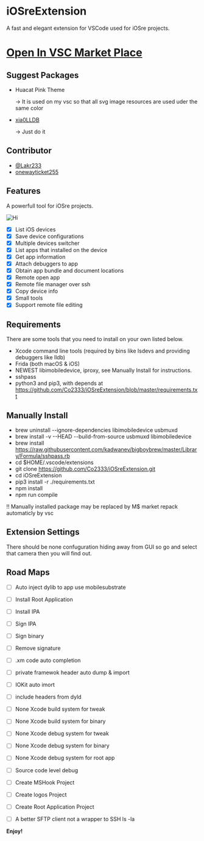 # iOSreExtension

A fast and elegant extension for VSCode used for iOSre projects.

# [Open In VSC Market Place](https://marketplace.visualstudio.com/items?itemName=Lakr233.wikiqaqiosre)

## Suggest Packages

- Huacat Pink Theme

    -> It is used on my vsc so that all svg image resources are used uder the same color

- [xia0LLDB](https://github.com/4ch12dy/xia0LLDB)

    -> Just do it

## Contributor

- [@Lakr233](https://twitter.com/Lakr233)
- [onewayticket255](https://github.com/onewayticket255)

## Features

A powerfull tool for iOSre projects.

![Hi](https://github.com/Co2333/iOSreExtension/raw/master/images/main.png)

- [x] List iOS devices
- [x] Save device configurations
- [x] Multiple devices switcher
- [x] List apps that installed on the device
- [x] Get app information
- [x] Attach debuggers to app
- [x] Obtain app bundle and document locations
- [x] Remote open app
- [x] Remote file manager over ssh
- [x] Copy device info
- [x] Small tools 
- [x] Support remote file editing 

## Requirements

There are some tools that you need to install on your own listed below.

- Xcode command line tools (required by bins like lsdevs and providing debuggers like lldb)
- Frida (both macOS & iOS)
- NEWEST libimobiledevice, iproxy, see Manually Install for instructions.
- sshpass
- python3 and pip3, with depends at https://github.com/Co2333/iOSreExtension/blob/master/requirements.txt

## Manually Install

- brew uninstall --ignore-dependencies libimobiledevice usbmuxd
- brew install -v --HEAD --build-from-source usbmuxd libimobiledevice
- brew install https://raw.githubusercontent.com/kadwanev/bigboybrew/master/Library/Formula/sshpass.rb
- cd $HOME/.vscode/extensions
- git clone https://github.com/Co2333/iOSreExtension.git
- cd iOSreExtension
- pip3 install -r ./requirements.txt
- npm install
- npm run compile

!! Manually installed package may be replaced by M$ market repack automaticly by vsc

## Extension Settings

There should be none confuguration hiding away from GUI so go and select that camera then you will find out.

## Road Maps

- [ ] Auto inject dylib to app use mobilesubstrate 
- [ ] Install Root Application
- [ ] Install IPA
- [ ] Sign IPA
- [ ] Sign binary
- [ ] Remove signature

- [ ] .xm code auto completion
- [ ] private framewok header auto dump & import
- [ ] IOKit auto imort
- [ ] include headers from dyld

- [ ] None Xcode build system for tweak
- [ ] None Xcode build system for binary
- [ ] None Xcode debug system for tweak
- [ ] None Xcode debug system for binary
- [ ] None Xcode debug system for root app
- [ ] Source code level debug

- [ ] Create MSHook Project
- [ ] Create logos Project
- [ ] Create Root Application Project

- [ ] A better SFTP client not a wrapper to SSH ls -la

**Enjoy!**
